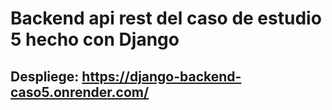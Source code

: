 # Backend api rest del caso de estudio 5 hecho con Django

## Despliege: https://django-backend-caso5.onrender.com/
